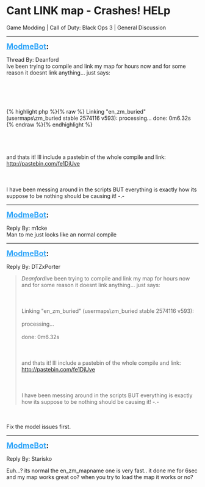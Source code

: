 # Cant LINK map - Crashes! HELp
Game Modding | Call of Duty: Black Ops 3 | General Discussion

---
<strong style="font-size: 1.4em;"><span style="text-decoration: underline;text-decoration-color: #34a7f9;"><span style="color:#34a7f9;">ModmeBot</span></span>:</strong>

<p>Thread By: Deanford<br />Ive been trying to compile and link my map for hours now and for some reason it doesnt link anything... just says:<br /><br /><br /><br /><br /><br />{% highlight php %}{% raw %}
Linking "en_zm_buried" (usermaps\zm_buried stable 2574116 v593):
processing...
done: 0m6.32s
{% endraw %}{% endhighlight %}
<br /><br /><br /><br /><br />and thats it! Ill include a pastebin of the whole compile and link: <a href="http://pastebin.com/fe1DjUve">http://pastebin.com/fe1DjUve</a><br /><br /><br /><br />I have been messing around in the scripts BUT everything is exactly how its suppose to be nothing should be causing it! -.-</p>

---
<strong style="font-size: 1.4em;"><span style="text-decoration: underline;text-decoration-color: #34a7f9;"><span style="color:#34a7f9;">ModmeBot</span></span>:</strong>

<p>Reply By: m1cke<br />Man to me just looks like an normal compile</p>

---
<strong style="font-size: 1.4em;"><span style="text-decoration: underline;text-decoration-color: #34a7f9;"><span style="color:#34a7f9;">ModmeBot</span></span>:</strong>

<p>Reply By: DTZxPorter<br /><blockquote><em>Deanford</em>Ive been trying to compile and link my map for hours now and for some reason it doesnt link anything... just says:<br /><br /><br /><br />Linking &quot;en_zm_buried&quot; (usermaps\zm_buried stable 2574116 v593):<br /><br />processing...<br /><br />done: 0m6.32s<br /><br /><br /><br />and thats it! Ill include a pastebin of the whole compile and link: <a href="http://pastebin.com/fe1DjUve">http://pastebin.com/fe1DjUve</a><br /><br /><br /><br />I have been messing around in the scripts BUT everything is exactly how its suppose to be nothing should be causing it! -.-</blockquote><br /><br />Fix the model issues first.</p>

---
<strong style="font-size: 1.4em;"><span style="text-decoration: underline;text-decoration-color: #34a7f9;"><span style="color:#34a7f9;">ModmeBot</span></span>:</strong>

<p>Reply By: Starisko<br /><p style="text-align:left;">Euh...? its normal the en_zm_mapname one is very fast.. it done me for 6sec and my map works great oo? when you try to load the map it works or no?</p></p>
